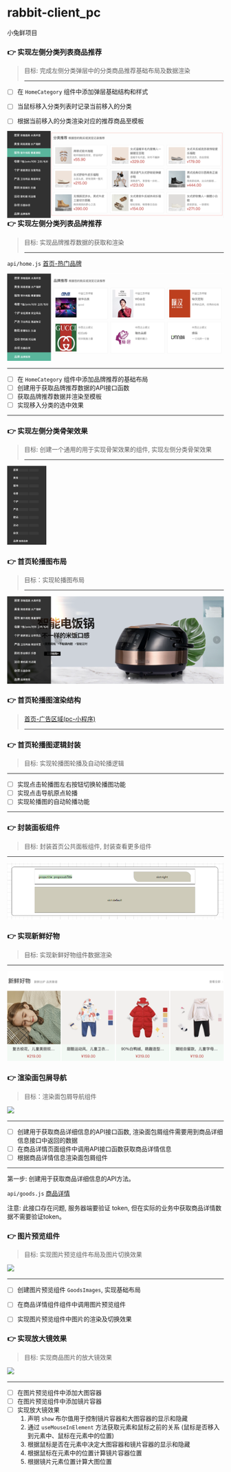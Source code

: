

# rabbit-client_pc

小兔鲜项目



### :point_right: 实现左侧分类列表商品推荐

> 目标: 完成左侧分类弹层中的分类商品推荐基础布局及数据渲染
>
> ------

- [ ] 在 `HomeCategory` 组件中添加弹层基础结构和样式

- [ ] 当鼠标移入分类列表时记录当前移入的分类

- [ ] 根据当前移入的分类渲染对应的推荐商品至模板


<img src="./images/103.png" align="left"/>



### :point_right: 实现左侧分类列表品牌推荐

>  目标: 实现品牌推荐数据的获取和渲染
>
>  ------

`api/home.js` [首页-热门品牌](http://zhoushugang.gitee.io/erabbit-client-pc-document/api.html#u9996u9875-u70edu95e8u54c1u724c0a3ca20id3du9996u9875-u70edu95e8u54c1u724c3e203ca3e)

<img src="./images/104.png" />

------

- [ ] 在 `HomeCategory` 组件中添加品牌推荐的基础布局
- [ ] 创建用于获取品牌推荐数据的API接口函数
- [ ] 获取品牌推荐数据并渲染至模板
- [ ] 实现移入分类的选中效果

------



### :point_right: 实现左侧分类骨架效果

> 目标: 创建一个通用的用于实现骨架效果的组件, 实现左侧分类骨架效果
>
> ------



<img src="./images/125.png" width="18%"/>

### :point_right: 首页轮播图布局

> 目标：实现轮播图布局
>
> ------

<img src="./images/105.png" />



### :point_right: 首页轮播图渲染结构

>[首页-广告区域(pc-小程序)](http://zhoushugang.gitee.io/erabbit-client-pc-document/api.html#u9996u9875-u5e7fu544au533au57df28pc-u5c0fu7a0bu5e8f290a3ca20id3du9996u9875-u5e7fu544au533au57df28pc-u5c0fu7a0bu5e8f293e203ca3e)
>
>------



### :point_right: 首页轮播图逻辑封装

> 目标: 实现轮播图轮播及自动轮播逻辑

------

- [ ] 实现点击轮播图左右按钮切换轮播图功能
- [ ] 实现点击导航原点轮播
- [ ] 实现轮播图的自动轮播功能

------



### :point_right: 封装面板组件

> 目标: 封装首页公共面板组件, 封装查看更多组件

------

<img src="./images/30.png" />



### :point_right: 实现新鲜好物

> 目标: 实现新鲜好物组件数据渲染
------

 <img src="./images/106.png" />



### :point_right:   渲染面包屑导航

> 目标：渲染面包屑导航组件

<img src="README.assets/124.png" />

------

- [ ] 创建用于获取商品详细信息的API接口函数, 渲染面包屑组件需要用到商品详细信息接口中返回的数据
- [ ] 在商品详情页面组件中调用API接口函数获取商品详情信息
- [ ] 根据商品详情信息渲染面包屑组件

------


第一步: 创建用于获取商品详细信息的API方法。

`api/goods.js` [商品详情](http://zhoushugang.gitee.io/erabbit-client-pc-document/api.html#u5546u54c1u8be6u60c50a3ca20id3du5546u54c1u8be6u60c53e203ca3e)

注意: 此接口存在问题, 服务器端要验证 token, 但在实际的业务中获取商品详情数据不需要验证token。



### :point_right:   图片预览组件

> 目标: 实现图片预览组件布局及图片切换效果

<img src="README.assets/37.png"/>

------

- [ ] 创建图片预览组件 `GoodsImages`, 实现基础布局
- [ ] 在商品详情组件组件中调用图片预览组件
- [ ] 实现图片预览组件中图片的渲染及切换效果



### :point_right:  实现放大镜效果

> 目标: 实现商品图片的放大镜效果

<img src="README.assets/36.png" />

------

- [ ] 在图片预览组件中添加大图容器
- [ ] 在图片预览组件中添加镜片容器
- [ ] 实现放大镜效果
  1. 声明 `show` 布尔值用于控制镜片容器和大图容器的显示和隐藏
  2. 通过 `useMouseInElement` 方法获取元素和鼠标之前的关系 (鼠标是否移入到元素中、鼠标在元素中的位置)
  3. 根据鼠标是否在元素中决定大图容器和镜片容器的显示和隐藏
  4. 根据鼠标在元素中的位置计算镜片容器位置
  5. 根据镜片元素位置计算大图位置
